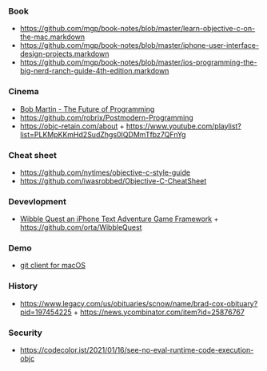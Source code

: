 ### Book 

- https://github.com/mgp/book-notes/blob/master/learn-objective-c-on-the-mac.markdown
- https://github.com/mgp/book-notes/blob/master/iphone-user-interface-design-projects.markdown
- https://github.com/mgp/book-notes/blob/master/ios-programming-the-big-nerd-ranch-guide-4th-edition.markdown

### Cinema

- [Bob Martin - The Future of Programming](https://youtu.be/ecIWPzGEbFc)
- https://github.com/robrix/Postmodern-Programming
- https://objc-retain.com/about + https://www.youtube.com/playlist?list=PLKMpKKmHd2SudZhgs0IQDMmTfbz7QFnYg

### Cheat sheet 

- https://github.com/nytimes/objective-c-style-guide
- https://github.com/iwasrobbed/Objective-C-CheatSheet

### Devevlopment

- [Wibble Quest an iPhone Text Adventure Game Framework](http://orta.io/WibbleQuest/index.html) + https://github.com/orta/WibbleQuest


### Demo 

- [git client for macOS](https://github.com/gitx/gitx)


### History

- https://www.legacy.com/us/obituaries/scnow/name/brad-cox-obituary?pid=197454225 + https://news.ycombinator.com/item?id=25876767

### Security 

- https://codecolor.ist/2021/01/16/see-no-eval-runtime-code-execution-objc